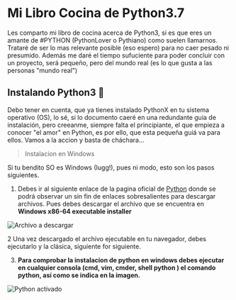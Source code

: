 # Mi Libro Cocina de Python3.7

Les comparto mi libro de cocina acerca de Python3, si es que eres un amante de #PYTHON (PythonLover o Pythiano) como suelen llamarnos. 
Trataré de ser lo mas relevante posible (eso espero) para no caer pesado ni presumido. Además me daré el tiempo sufuciente para poder concluir con un proyecto, será pequeño, pero del mundo real (es lo que gusta a las personas "mundo real") 


## Instalando Python3 🐍 ##

Debo tener en cuenta, que ya tienes instalado PythonX en tu sistema operativo (OS), lo sé, si lo documento caeré en una redundante guia de instalación, pero creeanme, siempre falta el principiante, el que empieza a conocer "el amor" en Python, es por ello, que esta pequeña guiá va para ellos. Vamos a la accion y basta de cháchara...

> Instalacion en Windows

Si tu bendito SO es Windows (Iugg!), pues ni modo, esto son los pasos siguientes.
1. Debes ir al siguiente enlace de la pagina oficial de [Python](https://www.python.org/downloads/release/python-372/) donde se podrá observar un sin fin de enlaces sobresalientes para descargar archivos. Pues debes descargar el archivo que se encuentra en **Windows x86-64 executable installer**

![Archivo a descargar ](https://i.imgur.com/JEXtXGj.png) 

2 Una vez descargado el archivo ejecutable en tu navegador, debes ejecutarlo y la clásica, siguiente for siguiente.

3. **Para comprobar la instalacion de python en windows debes ejecutar en cualquier consola (cmd, vim, cmder, shell python ) el comando python, así como se indica en la imagen.**


![Python activado ](https://i.imgur.com/5KFi27f.png)

